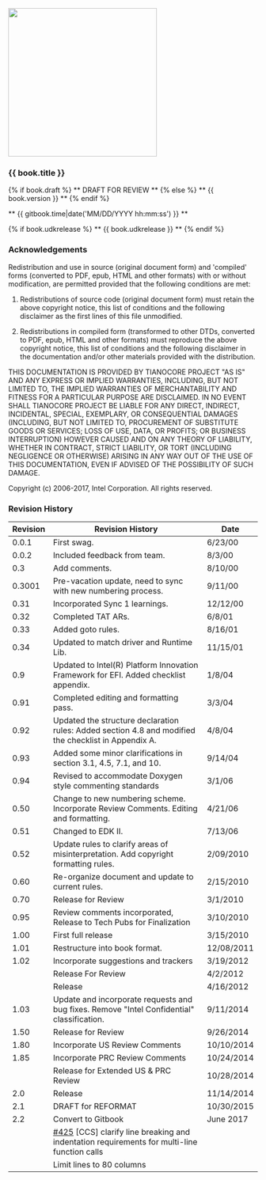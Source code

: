 <!--- @file
  README.md for EDK II C Coding Standards Specification

  Copyright (c) 2006-2017, Intel Corporation. All rights reserved.<BR>

  Redistribution and use in source (original document form) and 'compiled'
  forms (converted to PDF, epub, HTML and other formats) with or without
  modification, are permitted provided that the following conditions are met:

  1) Redistributions of source code (original document form) must retain the
     above copyright notice, this list of conditions and the following
     disclaimer as the first lines of this file unmodified.

  2) Redistributions in compiled form (transformed to other DTDs, converted to
     PDF, epub, HTML and other formats) must reproduce the above copyright
     notice, this list of conditions and the following disclaimer in the
     documentation and/or other materials provided with the distribution.

  THIS DOCUMENTATION IS PROVIDED BY TIANOCORE PROJECT "AS IS" AND ANY EXPRESS OR
  IMPLIED WARRANTIES, INCLUDING, BUT NOT LIMITED TO, THE IMPLIED WARRANTIES OF
  MERCHANTABILITY AND FITNESS FOR A PARTICULAR PURPOSE ARE DISCLAIMED. IN NO
  EVENT SHALL TIANOCORE PROJECT  BE LIABLE FOR ANY DIRECT, INDIRECT, INCIDENTAL,
  SPECIAL, EXEMPLARY, OR CONSEQUENTIAL DAMAGES (INCLUDING, BUT NOT LIMITED TO,
  PROCUREMENT OF SUBSTITUTE GOODS OR SERVICES; LOSS OF USE, DATA, OR PROFITS;
  OR BUSINESS INTERRUPTION) HOWEVER CAUSED AND ON ANY THEORY OF LIABILITY,
  WHETHER IN CONTRACT, STRICT LIABILITY, OR TORT (INCLUDING NEGLIGENCE OR
  OTHERWISE) ARISING IN ANY WAY OUT OF THE USE OF THIS DOCUMENTATION, EVEN IF
  ADVISED OF THE POSSIBILITY OF SUCH DAMAGE.

-->

<img src="media/TianocoreTitlePageLogo.jpg" width="300" />

### {{ book.title }}

{% if book.draft %}
** DRAFT FOR REVIEW **
{% else %}
** {{ book.version }} **
{% endif %}

** {{ gitbook.time|date('MM/DD/YYYY hh:mm:ss') }} **

{% if book.udkrelease %}
** {{ book.udkrelease }} **
{% endif %}


### Acknowledgements

Redistribution and use in source (original document form) and 'compiled'
forms (converted to PDF, epub, HTML and other formats) with or without
modification, are permitted provided that the following conditions are met:

1. Redistributions of source code (original document form) must retain the
   above copyright notice, this list of conditions and the following
   disclaimer as the first lines of this file unmodified.

2. Redistributions in compiled form (transformed to other DTDs, converted to
   PDF, epub, HTML and other formats) must reproduce the above copyright
   notice, this list of conditions and the following disclaimer in the
   documentation and/or other materials provided with the distribution.

THIS DOCUMENTATION IS PROVIDED BY TIANOCORE PROJECT "AS IS" AND ANY EXPRESS OR
IMPLIED WARRANTIES, INCLUDING, BUT NOT LIMITED TO, THE IMPLIED WARRANTIES OF
MERCHANTABILITY AND FITNESS FOR A PARTICULAR PURPOSE ARE DISCLAIMED. IN NO
EVENT SHALL TIANOCORE PROJECT  BE LIABLE FOR ANY DIRECT, INDIRECT, INCIDENTAL,
SPECIAL, EXEMPLARY, OR CONSEQUENTIAL DAMAGES (INCLUDING, BUT NOT LIMITED TO,
PROCUREMENT OF SUBSTITUTE GOODS OR SERVICES; LOSS OF USE, DATA, OR PROFITS;
OR BUSINESS INTERRUPTION) HOWEVER CAUSED AND ON ANY THEORY OF LIABILITY,
WHETHER IN CONTRACT, STRICT LIABILITY, OR TORT (INCLUDING NEGLIGENCE OR
OTHERWISE) ARISING IN ANY WAY OUT OF THE USE OF THIS DOCUMENTATION, EVEN IF
ADVISED OF THE POSSIBILITY OF SUCH DAMAGE.

Copyright (c) 2006-2017, Intel Corporation. All rights reserved.


### Revision History

| Revision | Revision History                                                                                                                                  | Date       |
| -------- | ------------------------------------------------------------------------------------------------------------------------------------------------- | ---------- |
| 0.0.1    | First swag.                                                                                                                                       | 6/23/00    |
| 0.0.2    | Included feedback from team.                                                                                                                      | 8/3/00     |
| 0.3      | Add comments.                                                                                                                                     | 8/10/00    |
| 0.3001   | Pre-vacation update, need to sync with new numbering process.                                                                                     | 9/11/00    |
| 0.31     | Incorporated Sync 1 learnings.                                                                                                                    | 12/12/00   |
| 0.32     | Completed TAT ARs.                                                                                                                                | 6/8/01     |
| 0.33     | Added goto rules.                                                                                                                                 | 8/16/01    |
| 0.34     | Updated to match driver and Runtime Lib.                                                                                                          | 11/15/01   |
| 0.9      | Updated to Intel(R) Platform Innovation Framework for EFI. Added checklist appendix.                                                              | 1/8/04     |
| 0.91     | Completed editing and formatting pass.                                                                                                            | 3/3/04     |
| 0.92     | Updated the structure declaration rules: Added section 4.8 and modified the checklist in Appendix A.                                              | 4/8/04     |
| 0.93     | Added some minor clarifications in section 3.1, 4.5, 7.1, and 10.                                                                                 | 9/14/04    |
| 0.94     | Revised to accommodate Doxygen style commenting standards                                                                                         | 3/1/06     |
| 0.50     | Change to new numbering scheme. Incorporate Review Comments. Editing and formatting.                                                              | 4/21/06    |
| 0.51     | Changed to EDK II.                                                                                                                                | 7/13/06    |
| 0.52     | Update rules to clarify areas of misinterpretation. Add copyright formatting rules.                                                               | 2/09/2010  |
| 0.60     | Re-organize document and update to current rules.                                                                                                 | 2/15/2010  |
| 0.70     | Release for Review                                                                                                                                | 3/1/2010   |
| 0.95     | Review comments incorporated, Release to Tech Pubs for Finalization                                                                               | 3/10/2010  |
| 1.00     | First full release                                                                                                                                | 3/15/2010  |
| 1.01     | Restructure into book format.                                                                                                                     | 12/08/2011 |
| 1.02     | Incorporate suggestions and trackers                                                                                                              | 3/19/2012  |
|          | Release For Review                                                                                                                                | 4/2/2012   |
|          | Release                                                                                                                                           | 4/16/2012  |
| 1.03     | Update and incorporate requests and bug fixes. Remove "Intel Confidential" classification.                                                        | 9/11/2014  |
| 1.50     | Release for Review                                                                                                                                | 9/26/2014  |
| 1.80     | Incorporate US Review Comments                                                                                                                    | 10/10/2014 |
| 1.85     | Incorporate PRC Review Comments                                                                                                                   | 10/24/2014 |
|          | Release for Extended US & PRC Review                                                                                                              | 10/28/2014 |
| 2.0      | Release                                                                                                                                           | 11/14/2014 |
| 2.1      | DRAFT for REFORMAT                                                                                                                                | 10/30/2015 |
| 2.2      | Convert to Gitbook                                                                                                                                | June 2017  |
|          | [#425](https://bugzilla.tianocore.org/show_bug.cgi?id=425) [CCS] clarify line breaking and indentation requirements for multi-line function calls |            |
|          | Limit lines to 80 columns                                                                                                                         |            |
